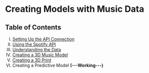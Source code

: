 <h1>Creating Models with Music Data</h1> 

<h2>Table of Contents</h2>
<ol type = 'I'>
 <li><a href = 'https://nbviewer.org/github/JonYarber/music_modeling/blob/main/1.%20Setting%20Up%20the%20API%20Connection.ipynb'>Setting Up the API Connection</a></li>
 <li><a href = 'https://nbviewer.org/github/JonYarber/music_modeling/blob/main/2.%20Using%20the%20Spotify%20API.ipynb'>Using the Spotify API</a></li>
 <li><a href = 'https://nbviewer.org/github/JonYarber/music_modeling/blob/main/3.%20Understanding%20the%20Data.ipynb'>Understanding the Data</a></li>
 <li><a href = 'https://nbviewer.org/github/JonYarber/music_modeling/blob/main/4.%20Creating%20a%203D%20Music%20Moel.ipynb'>Creating a 3D Music Model</a></li>
 <li><a href = 'https://nbviewer.org/github/JonYarber/music_modeling/blob/main/5.%20Creating%20a%203D%20Print.ipynb'>Creating a 3D Print</a></li>
 <li>Creating a Predictive Model <b>(---Working---)</b></li>
</ol>


